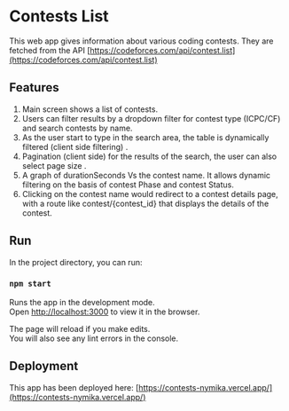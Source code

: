 ﻿# Contests List

This web app gives information about various coding contests. They are fetched from the API [https://codeforces.com/api/contest.list](https://codeforces.com/api/contest.list)

## Features
1. Main screen shows a list of contests. 
2. Users can filter results by a dropdown filter for contest type (ICPC/CF) and search contests by name.
3. As the user start to type in the search area, the table is dynamically filtered (client side filtering) .
4. Pagination (client side) for the results of the search, the user can also select page size .
5. A graph of durationSeconds Vs the contest name. It allows dynamic filtering on the basis of contest Phase and contest Status.
6. Clicking on the contest name would redirect to a contest details page, with a route like contest/{contest_id} that displays the details of the contest.


## Run

In the project directory, you can run:

### `npm start`

Runs the app in the development mode.\
Open [http://localhost:3000](http://localhost:3000) to view it in the browser.

The page will reload if you make edits.\
You will also see any lint errors in the console.


## Deployment

This app has been deployed here: [https://contests-nymika.vercel.app/](https://contests-nymika.vercel.app/)
